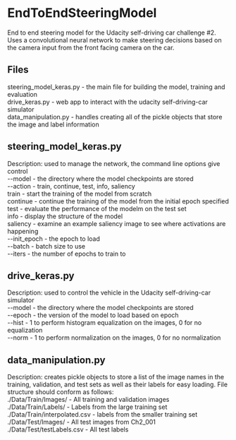 # EndToEndSteeringModel
End to end steering model for the Udacity self-driving car challenge #2. Uses a convolutional neural network to make steering decisions based on the camera input from the front facing camera on the car.

## Files
steering_model_keras.py - the main file for building the model, training and evaluation  
drive_keras.py - web app to interact with the udacity self-driving-car simulator  
data_manipulation.py - handles creating all of the pickle objects that store the image and label information  

## steering_model_keras.py
Description: used to manage the network, the command line options give control  
--model - the directory where the model checkpoints are stored  
--action - train, continue, test, info, saliency  
    train - start the training of the model from scratch  
    continue - continue the training of the model from the initial epoch specified  
    test - evaluate the performance of the modelm on the test set  
    info - display the structure of the model  
    saliency - examine an example saliency image to see where activations are happening  
--init_epoch - the epoch to load  
--batch - batch size to use  
--iters - the number of epochs to train to  

## drive_keras.py
Description: used to control the vehicle in the Udacity self-driving-car simulator  
--model - the directory where the model checkpoints are stored  
--epoch - the version of the model to load based on epoch  
--hist - 1 to perform histogram equalization on the images, 0 for no equalization  
--norm - 1 to perform normalization on the images, 0 for no normalization  

## data_manipulation.py
Description: creates pickle objects to store a list of the image names in the training, validation, and test sets as well as their labels for easy loading. File structure should conform as follows:  
./Data/Train/Images/ - All training and validation images  
./Data/Train/Labels/ - Labels from the large training set  
./Data/Train/interpolated.csv - labels from the smaller training set  
./Data/Test/Images/ - All test images from Ch2_001  
./Data/Test/testLabels.csv - All test labels  

